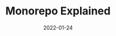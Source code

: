 ---
date: 2022-01-24
permalink: false
publisher: nrwl_io
tags:
  - websites
  - monorepos
  - development
target_url: https://monorepo.tools/
title: Monorepo Explained
---